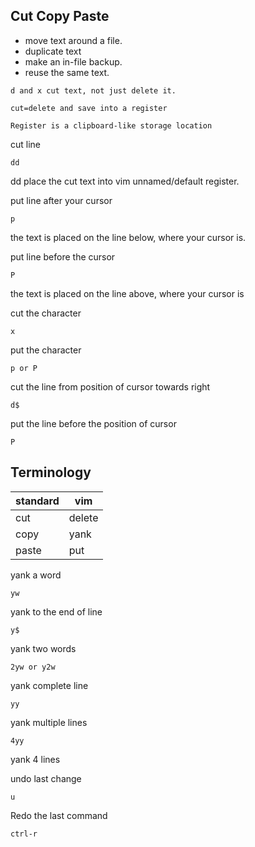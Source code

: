 Cut Copy Paste
--------------

* move text around a file.
* duplicate text
* make an in-file backup.
* reuse the same text.

```
d and x cut text, not just delete it.

cut=delete and save into a register

Register is a clipboard-like storage location
```

cut line

    dd

dd place the cut text into vim unnamed/default register.  

put line after your cursor

    p

the text is placed on the line below, where your cursor is.

put line before the cursor

    P

the text is placed on the line above, where your cursor is

cut the character

    x 

put the character

    p or P

cut the line from position of cursor towards right

    d$

put the line before the position of cursor

    P

## Terminology

|standard|vim|
|----|----|
|cut|delete|
|copy|yank|
|paste|put|


yank a word

    yw

yank to the end of line

    y$

yank two words

    2yw or y2w

yank complete line

    yy

yank multiple lines

    4yy

yank 4 lines

undo last change

    u

Redo the last command

    ctrl-r
